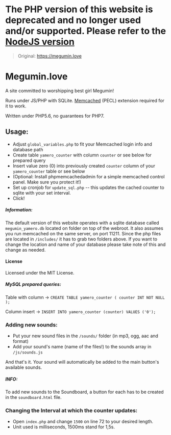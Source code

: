 # The PHP version of this website is deprecated and no longer used and/or supported. Please refer to the [NodeJS version](https://github.com/robflop/Megumin.love/)

>Original: https://megumin.love

# Megumin.love
A site committed to worshipping best girl Megumin!

Runs under JS/PHP with SQLite. [Memcached](https://pecl.php.net/package/memcached) (PECL) extension required for it to work.

Written under PHP5.6, no guarantees for PHP7.

## Usage:
- Adjust `global_variables.php` to fit your Memcached login info and database path
- Create table `yamero_counter` with column `counter` or see below for prepared query
- Insert value zero (0) into previously created `counter` column of your `yamero_counter` table or see below
- (Optional: Install phpmemcachedadmin for a simple memcached control panel. Make sure you protect it!)
- Set up cronjob for `update_sql.php` -- this updates the cached counter to sqlite with your set interval.
- Click!


##### Information:
The default version of this website operates with a sqlite database called `megumin_yamero.db` located on folder on top of the webroot. It also assumes you run memcached on the same server, on port 11211.
Since the php files are located in `/includes/` it has to grab two folders above. If you want to change the location and name of your database please take note of this and change as needed.

#### License

Licensed under the MIT License.

##### MySQL prepared queries:

Table with column -> `CREATE TABLE yamero_counter ( counter INT NOT NULL );`

Column insert -> `INSERT INTO yamero_counter (counter) VALUES ('0');`

### Adding new sounds:
- Put your new sound files in the `/sounds/` folder (in mp3, ogg, aac and format)
- Add your sound's name (name of the files!) to the sounds array in ``/js/sounds.js``

And that's it. Your sound will automatically be added to the main button's available sounds.

##### INFO:
To add new sounds to the Soundboard, a button for each has to be created in the `soundboard.html` file.

### Changing the Interval at which the counter updates:
- Open `index.php` and change `1500` on line 72 to your desired length.
- Unit used is milliseconds, 1500ms stand for 1,5s.

